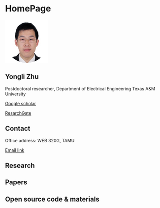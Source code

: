 # HomePage

<img src="./image/Pic_me.png" alt="drawing" width="140" hieght="160"/>

## Yongli Zhu
Postdoctoral researcher,
Department of Electrical Engineering
Texas A&M University 

[Google scholar](https://sdfsdfsdfsdf)

[ResarchGate](https://www.researchgate.net/)


## Contact
Office address: WEB 320G, TAMU

[Email link](mailto:yongliz@tamu.edu)

## Research
## Papers
## Open source code & materials




